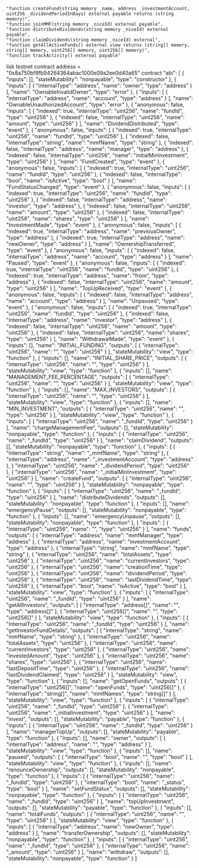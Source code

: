 
    "function createFund(string memory _name, address _investmentAccount, uint256 _dividendPeriodInDays) external payable returns (string memory)",
    "function joinMMF(string memory _niceId) external payable",
    "function distributeDividends(string memory _niceId) external payable",
    "function claimDividends(string memory _niceId) external",
    "function getAllActiveFunds() external view returns (string[] memory, string[] memory, uint256[] memory, uint256[] memory)",
    "function trackActivity() external payable"





lisk testnet
contract address = "0x8a750bf8fb94264364abac1000e09a2ee0d40a65"
contract "abi": [
			{
				"inputs": [],
				"stateMutability": "nonpayable",
				"type": "constructor"
			},
			{
				"inputs": [
					{
						"internalType": "address",
						"name": "owner",
						"type": "address"
					}
				],
				"name": "OwnableInvalidOwner",
				"type": "error"
			},
			{
				"inputs": [
					{
						"internalType": "address",
						"name": "account",
						"type": "address"
					}
				],
				"name": "OwnableUnauthorizedAccount",
				"type": "error"
			},
			{
				"anonymous": false,
				"inputs": [
					{
						"indexed": true,
						"internalType": "uint256",
						"name": "fundId",
						"type": "uint256"
					},
					{
						"indexed": false,
						"internalType": "uint256",
						"name": "amount",
						"type": "uint256"
					}
				],
				"name": "DividendDistributed",
				"type": "event"
			},
			{
				"anonymous": false,
				"inputs": [
					{
						"indexed": true,
						"internalType": "uint256",
						"name": "fundId",
						"type": "uint256"
					},
					{
						"indexed": false,
						"internalType": "string",
						"name": "mmfName",
						"type": "string"
					},
					{
						"indexed": false,
						"internalType": "address",
						"name": "manager",
						"type": "address"
					},
					{
						"indexed": false,
						"internalType": "uint256",
						"name": "initialMinInvestment",
						"type": "uint256"
					}
				],
				"name": "FundCreated",
				"type": "event"
			},
			{
				"anonymous": false,
				"inputs": [
					{
						"indexed": true,
						"internalType": "uint256",
						"name": "fundId",
						"type": "uint256"
					},
					{
						"indexed": false,
						"internalType": "bool",
						"name": "isActive",
						"type": "bool"
					}
				],
				"name": "FundStatusChanged",
				"type": "event"
			},
			{
				"anonymous": false,
				"inputs": [
					{
						"indexed": true,
						"internalType": "uint256",
						"name": "fundId",
						"type": "uint256"
					},
					{
						"indexed": false,
						"internalType": "address",
						"name": "investor",
						"type": "address"
					},
					{
						"indexed": false,
						"internalType": "uint256",
						"name": "amount",
						"type": "uint256"
					},
					{
						"indexed": false,
						"internalType": "uint256",
						"name": "shares",
						"type": "uint256"
					}
				],
				"name": "InvestmentMade",
				"type": "event"
			},
			{
				"anonymous": false,
				"inputs": [
					{
						"indexed": true,
						"internalType": "address",
						"name": "previousOwner",
						"type": "address"
					},
					{
						"indexed": true,
						"internalType": "address",
						"name": "newOwner",
						"type": "address"
					}
				],
				"name": "OwnershipTransferred",
				"type": "event"
			},
			{
				"anonymous": false,
				"inputs": [
					{
						"indexed": false,
						"internalType": "address",
						"name": "account",
						"type": "address"
					}
				],
				"name": "Paused",
				"type": "event"
			},
			{
				"anonymous": false,
				"inputs": [
					{
						"indexed": true,
						"internalType": "uint256",
						"name": "fundId",
						"type": "uint256"
					},
					{
						"indexed": true,
						"internalType": "address",
						"name": "from",
						"type": "address"
					},
					{
						"indexed": false,
						"internalType": "uint256",
						"name": "amount",
						"type": "uint256"
					}
				],
				"name": "TopUpReceived",
				"type": "event"
			},
			{
				"anonymous": false,
				"inputs": [
					{
						"indexed": false,
						"internalType": "address",
						"name": "account",
						"type": "address"
					}
				],
				"name": "Unpaused",
				"type": "event"
			},
			{
				"anonymous": false,
				"inputs": [
					{
						"indexed": true,
						"internalType": "uint256",
						"name": "fundId",
						"type": "uint256"
					},
					{
						"indexed": false,
						"internalType": "address",
						"name": "investor",
						"type": "address"
					},
					{
						"indexed": false,
						"internalType": "uint256",
						"name": "amount",
						"type": "uint256"
					},
					{
						"indexed": false,
						"internalType": "uint256",
						"name": "shares",
						"type": "uint256"
					}
				],
				"name": "WithdrawalMade",
				"type": "event"
			},
			{
				"inputs": [],
				"name": "INITIAL_FUNDING",
				"outputs": [
					{
						"internalType": "uint256",
						"name": "",
						"type": "uint256"
					}
				],
				"stateMutability": "view",
				"type": "function"
			},
			{
				"inputs": [],
				"name": "INITIAL_SHARE_PRICE",
				"outputs": [
					{
						"internalType": "uint256",
						"name": "",
						"type": "uint256"
					}
				],
				"stateMutability": "view",
				"type": "function"
			},
			{
				"inputs": [],
				"name": "MANAGEMENT_FEE_PERCENTAGE",
				"outputs": [
					{
						"internalType": "uint256",
						"name": "",
						"type": "uint256"
					}
				],
				"stateMutability": "view",
				"type": "function"
			},
			{
				"inputs": [],
				"name": "MAX_INVESTORS",
				"outputs": [
					{
						"internalType": "uint256",
						"name": "",
						"type": "uint256"
					}
				],
				"stateMutability": "view",
				"type": "function"
			},
			{
				"inputs": [],
				"name": "MIN_INVESTMENT",
				"outputs": [
					{
						"internalType": "uint256",
						"name": "",
						"type": "uint256"
					}
				],
				"stateMutability": "view",
				"type": "function"
			},
			{
				"inputs": [
					{
						"internalType": "uint256",
						"name": "_fundId",
						"type": "uint256"
					}
				],
				"name": "chargeManagementFee",
				"outputs": [],
				"stateMutability": "nonpayable",
				"type": "function"
			},
			{
				"inputs": [
					{
						"internalType": "uint256",
						"name": "_fundId",
						"type": "uint256"
					}
				],
				"name": "claimDividend",
				"outputs": [],
				"stateMutability": "nonpayable",
				"type": "function"
			},
			{
				"inputs": [
					{
						"internalType": "string",
						"name": "_mmfName",
						"type": "string"
					},
					{
						"internalType": "address",
						"name": "_investmentAccount",
						"type": "address"
					},
					{
						"internalType": "uint256",
						"name": "_dividendPeriod",
						"type": "uint256"
					},
					{
						"internalType": "uint256",
						"name": "_initialMinInvestment",
						"type": "uint256"
					}
				],
				"name": "createFund",
				"outputs": [
					{
						"internalType": "uint256",
						"name": "",
						"type": "uint256"
					}
				],
				"stateMutability": "nonpayable",
				"type": "function"
			},
			{
				"inputs": [
					{
						"internalType": "uint256",
						"name": "_fundId",
						"type": "uint256"
					}
				],
				"name": "distributeDividends",
				"outputs": [],
				"stateMutability": "nonpayable",
				"type": "function"
			},
			{
				"inputs": [],
				"name": "emergencyPause",
				"outputs": [],
				"stateMutability": "nonpayable",
				"type": "function"
			},
			{
				"inputs": [],
				"name": "emergencyUnpause",
				"outputs": [],
				"stateMutability": "nonpayable",
				"type": "function"
			},
			{
				"inputs": [
					{
						"internalType": "uint256",
						"name": "",
						"type": "uint256"
					}
				],
				"name": "funds",
				"outputs": [
					{
						"internalType": "address",
						"name": "mmfManager",
						"type": "address"
					},
					{
						"internalType": "address",
						"name": "investmentAccount",
						"type": "address"
					},
					{
						"internalType": "string",
						"name": "mmfName",
						"type": "string"
					},
					{
						"internalType": "uint256",
						"name": "totalAssets",
						"type": "uint256"
					},
					{
						"internalType": "uint256",
						"name": "currentInvestors",
						"type": "uint256"
					},
					{
						"internalType": "uint256",
						"name": "creationTime",
						"type": "uint256"
					},
					{
						"internalType": "uint256",
						"name": "dividendPeriod",
						"type": "uint256"
					},
					{
						"internalType": "uint256",
						"name": "lastDividendTime",
						"type": "uint256"
					},
					{
						"internalType": "bool",
						"name": "isActive",
						"type": "bool"
					}
				],
				"stateMutability": "view",
				"type": "function"
			},
			{
				"inputs": [
					{
						"internalType": "uint256",
						"name": "_fundId",
						"type": "uint256"
					}
				],
				"name": "getAllInvestors",
				"outputs": [
					{
						"internalType": "address[]",
						"name": "",
						"type": "address[]"
					},
					{
						"internalType": "uint256[]",
						"name": "",
						"type": "uint256[]"
					}
				],
				"stateMutability": "view",
				"type": "function"
			},
			{
				"inputs": [
					{
						"internalType": "uint256",
						"name": "_fundId",
						"type": "uint256"
					}
				],
				"name": "getInvestorFundDetails",
				"outputs": [
					{
						"internalType": "string",
						"name": "mmfName",
						"type": "string"
					},
					{
						"internalType": "uint256",
						"name": "totalAssets",
						"type": "uint256"
					},
					{
						"internalType": "uint256",
						"name": "currentInvestors",
						"type": "uint256"
					},
					{
						"internalType": "uint256",
						"name": "investedAmount",
						"type": "uint256"
					},
					{
						"internalType": "uint256",
						"name": "shares",
						"type": "uint256"
					},
					{
						"internalType": "uint256",
						"name": "lastDepositTime",
						"type": "uint256"
					},
					{
						"internalType": "uint256",
						"name": "lastDividendClaimed",
						"type": "uint256"
					}
				],
				"stateMutability": "view",
				"type": "function"
			},
			{
				"inputs": [],
				"name": "getOpenFunds",
				"outputs": [
					{
						"internalType": "uint256[]",
						"name": "openFunds",
						"type": "uint256[]"
					},
					{
						"internalType": "string[]",
						"name": "mmfNames",
						"type": "string[]"
					}
				],
				"stateMutability": "view",
				"type": "function"
			},
			{
				"inputs": [
					{
						"internalType": "uint256",
						"name": "_fundId",
						"type": "uint256"
					},
					{
						"internalType": "uint256",
						"name": "_initialInvestment",
						"type": "uint256"
					}
				],
				"name": "invest",
				"outputs": [],
				"stateMutability": "payable",
				"type": "function"
			},
			{
				"inputs": [
					{
						"internalType": "uint256",
						"name": "_fundId",
						"type": "uint256"
					}
				],
				"name": "managerTopUp",
				"outputs": [],
				"stateMutability": "payable",
				"type": "function"
			},
			{
				"inputs": [],
				"name": "owner",
				"outputs": [
					{
						"internalType": "address",
						"name": "",
						"type": "address"
					}
				],
				"stateMutability": "view",
				"type": "function"
			},
			{
				"inputs": [],
				"name": "paused",
				"outputs": [
					{
						"internalType": "bool",
						"name": "",
						"type": "bool"
					}
				],
				"stateMutability": "view",
				"type": "function"
			},
			{
				"inputs": [],
				"name": "renounceOwnership",
				"outputs": [],
				"stateMutability": "nonpayable",
				"type": "function"
			},
			{
				"inputs": [
					{
						"internalType": "uint256",
						"name": "_fundId",
						"type": "uint256"
					},
					{
						"internalType": "bool",
						"name": "_status",
						"type": "bool"
					}
				],
				"name": "setFundStatus",
				"outputs": [],
				"stateMutability": "nonpayable",
				"type": "function"
			},
			{
				"inputs": [
					{
						"internalType": "uint256",
						"name": "_fundId",
						"type": "uint256"
					}
				],
				"name": "topUpInvestment",
				"outputs": [],
				"stateMutability": "payable",
				"type": "function"
			},
			{
				"inputs": [],
				"name": "totalFunds",
				"outputs": [
					{
						"internalType": "uint256",
						"name": "",
						"type": "uint256"
					}
				],
				"stateMutability": "view",
				"type": "function"
			},
			{
				"inputs": [
					{
						"internalType": "address",
						"name": "newOwner",
						"type": "address"
					}
				],
				"name": "transferOwnership",
				"outputs": [],
				"stateMutability": "nonpayable",
				"type": "function"
			},
			{
				"inputs": [
					{
						"internalType": "uint256",
						"name": "_fundId",
						"type": "uint256"
					},
					{
						"internalType": "uint256",
						"name": "_amount",
						"type": "uint256"
					}
				],
				"name": "withdraw",
				"outputs": [],
				"stateMutability": "nonpayable",
				"type": "function"
			}
		]